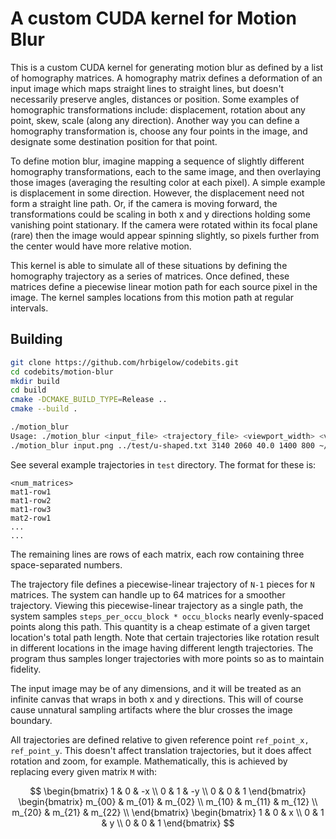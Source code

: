 # A custom CUDA kernel for Motion Blur

This is a custom CUDA kernel for generating motion blur as defined by a list of
homography matrices.  A homography matrix defines a deformation of an input image
which maps straight lines to straight lines, but doesn't necessarily preserve angles,
distances or position.  Some examples of homographic transformations include:
displacement, rotation about any point, skew, scale (along any direction).  Another
way you can define a homography transformation is, choose any four points in the
image, and designate some destination position for that point.

To define motion blur, imagine mapping a sequence of slightly different homography
transformations, each to the same image, and then overlaying those images (averaging
the resulting color at each pixel).  A simple example is displacement in some
direction.  However, the displacement need not form a straight line path.  Or, if the
camera is moving forward, the transformations could be scaling in both x and y
directions holding some vanishing point stationary.  If the camera were rotated
within its focal plane (rare) then the image would appear spinning slightly, so
pixels further from the center would have more relative motion.

This kernel is able to simulate all of these situations by defining the homography
trajectory as a series of matrices.  Once defined, these matrices define a piecewise
linear motion path for each source pixel in the image.  The kernel samples locations
from this motion path at regular intervals.

## Building

```bash
git clone https://github.com/hrbigelow/codebits.git
cd codebits/motion-blur
mkdir build
cd build
cmake -DCMAKE_BUILD_TYPE=Release ..
cmake --build .

./motion_blur
Usage: ./motion_blur <input_file> <trajectory_file> <viewport_width> <viewport_height> <steps_per_occu_block> <ref_point_x> <ref_point_y> <output_file>
./motion_blur input.png ../test/u-shaped.txt 3140 2060 40.0 1400 800 ~/blurred-input.png
```

See several example trajectories in `test` directory.  The format for these is:

    <num_matrices>
    mat1-row1
    mat1-row2
    mat1-row3
    mat2-row1
    ...
    ...

The remaining lines are rows of each matrix, each row containing three
space-separated numbers.

The trajectory file defines a piecewise-linear trajectory of `N-1` pieces for `N`
matrices.  The system can handle up to 64 matrices for a smoother trajectory.
Viewing this piecewise-linear trajectory as a single path, the system samples
`steps_per_occu_block * occu_blocks` nearly evenly-spaced points along this path.
This quantity is a cheap estimate of a given target location's total path length.
Note that certain trajectories like rotation result in different locations in the
image having different length trajectories.  The program thus samples longer
trajectories with more points so as to maintain fidelity.

The input image may be of any dimensions, and it will be treated as an infinite
canvas that wraps in both x and y directions.  This will of course cause unnatural
sampling artifacts where the blur crosses the image boundary.

All trajectories are defined relative to given reference point `ref_point_x,
ref_point_y`.  This doesn't affect translation trajectories, but it does affect
rotation and zoom, for example.  Mathematically, this is achieved by replacing every
given matrix `M` with:

$$
\begin{bmatrix}
1 & 0 & -x \\
0 & 1 & -y \\
0 & 0 & 1
\end{bmatrix}
\begin{bmatrix}
m_{00} & m_{01} & m_{02} \\
m_{10} & m_{11} & m_{12} \\
m_{20} & m_{21} & m_{22} \\
\end{bmatrix}
\begin{bmatrix}
1 & 0 & x \\
0 & 1 & y \\
0 & 0 & 1
\end{bmatrix}
$$




